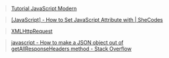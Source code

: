 > [Tutorial JavaScript Modern](https://id.javascript.info/)

> [[JavaScript] - How to Set JavaScript Attribute with | SheCodes](https://www.shecodes.io/athena/1902-how-to-set-javascript-attribute-with-setattribute#:~:text=To%20set%20a%20JavaScript%20attribute%2C%20you%20need%20to%20use%20the,boolean%2C%20or%20any%20other%20type.)

> [XMLHttpRequest](https://javascript.info/xmlhttprequest)

> [javascript - How to make a JSON object out of getAllResponseHeaders method - Stack Overflow](https://stackoverflow.com/questions/37924305/how-to-make-a-json-object-out-of-getallresponseheaders-method)

